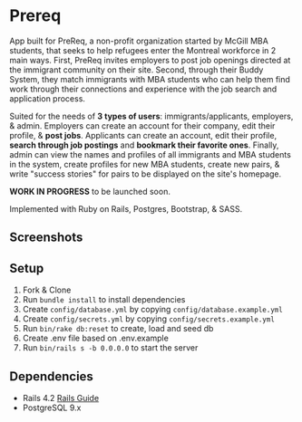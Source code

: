 # Prereq

App built for PreReq, a non-profit organization started by McGill MBA students, that seeks to help refugees enter the Montreal workforce in 2 main ways. First, PreReq invites employers to post job openings directed at the immigrant community on their site. Second, through their Buddy System, they match immigrants with MBA students who can help them find work through their connections and experience with the job search and application process. 

Suited for the needs of **3 types of users**: immigrants/applicants, employers, & admin. Employers can create an account for their company, edit their profile, & **post jobs**. Applicants can create an account, edit their profile, **search through job postings** and **bookmark their favorite ones**. Finally, admin can view the names and profiles of all immigrants and MBA students in the system, create profiles for new MBA students, create new pairs, & write "success stories" for pairs to be displayed on the site's homepage. 


**WORK IN PROGRESS** to be launched soon. 

Implemented with Ruby on Rails, Postgres, Bootstrap, & SASS.

## Screenshots

## Setup

1. Fork & Clone
2. Run `bundle install` to install dependencies
3. Create `config/database.yml` by copying `config/database.example.yml`
4. Create `config/secrets.yml` by copying `config/secrets.example.yml`
5. Run `bin/rake db:reset` to create, load and seed db
6. Create .env file based on .env.example
7. Run `bin/rails s -b 0.0.0.0` to start the server


## Dependencies

* Rails 4.2 [Rails Guide](http://guides.rubyonrails.org/v4.2/)
* PostgreSQL 9.x

